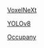 [VoxelNeXt](https://pan.baidu.com/s/1_KcTEVL4o1i3BxexrgTAaA?pwd=rgfi)

[YOLOv8](https://pan.baidu.com/s/1kNKDBhpixg_M2QbFgcWRKA?pwd=nwdj)

[Occupany](https://pan.baidu.com/s/1YQ9KWiW8BBweinxlMJS4Tw?pwd=0000)

